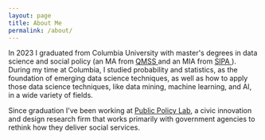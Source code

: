 ```yaml
---
layout: page
title: About Me
permalink: /about/
---
```


In 2023 I graduated from Columbia University with master's degrees in data science and social policy (an MA from  <a href="https://qmss.columbia.edu"> QMSS </a> and an MIA from <a href="https://www.sipa.columbia.edu/sipa-education/masters-programs/master-international-affairsSIPA"> SIPA </a>). 
During my time at Columbia, I studied probability and statistics, as the foundation of emerging data science techniques, as well as how to apply those data science techniques, like data mining, machine learning, and AI, in a wide variety of fields.

Since graduation I've been working at <a href="https://www.publicpolicylab.org"> Public Policy Lab</a>, a civic innovation and design research firm that works primarily with government agencies to rethink how they deliver social services.

